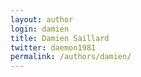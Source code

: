 ```yaml
---
layout: author
login: damien
title: Damien Saillard
twitter: daemon1981
permalink: /authors/damien/
---
```

